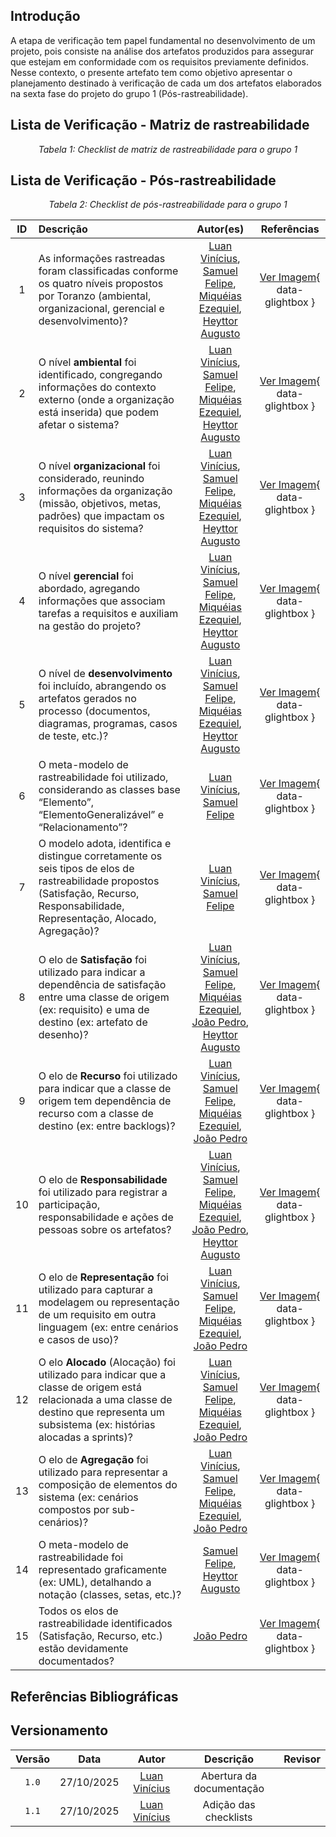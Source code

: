 ## Introdução 

A etapa de verificação tem papel fundamental no desenvolvimento de um projeto, pois consiste na análise dos artefatos produzidos para assegurar que estejam em conformidade com os requisitos previamente definidos. Nesse contexto, o presente artefato tem como objetivo apresentar o planejamento destinado à verificação de cada um dos artefatos elaborados na sexta fase do projeto do grupo 1 (Pós-rastreabilidade).

## Lista de Verificação - Matriz de rastreabilidade 

*<p style="text-align: center;">Tabela 1: Checklist de matriz de rastreabilidade para o grupo 1</p>*

## Lista de Verificação - Pós-rastreabilidade

*<p style="text-align: center;">Tabela 2: Checklist de pós-rastreabilidade para o grupo 1</p>*

| ID | Descrição | Autor(es) | Referências |
| :---: | :--- | :---: | :---: |
| 1 | As informações rastreadas foram classificadas conforme os quatro níveis propostos por Toranzo (ambiental, organizacional, gerencial e desenvolvimento)? | [Luan Vinícius](https://github.com/luannvi), [Samuel Felipe](https://github.com/TerminaKng05), [Miquéias Ezequiel](https://github.com/Kael-web7), [Heyttor Augusto](https://github.com/H3ytt0r62) | [Ver Imagem](../../../images/inspecao-etapa4/id01-elo.png){ data-glightbox } |
| 2 | O nível **ambiental** foi identificado, congregando informações do contexto externo (onde a organização está inserida) que podem afetar o sistema? | [Luan Vinícius](https://github.com/luannvi), [Samuel Felipe](https://github.com/TerminaKng05), [Miquéias Ezequiel](https://github.com/Kael-web7), [Heyttor Augusto](https://github.com/H3ytt0r62) | [Ver Imagem](../../../images/inspecao-etapa4/id02-elo.png){ data-glightbox } |
| 3 | O nível **organizacional** foi considerado, reunindo informações da organização (missão, objetivos, metas, padrões) que impactam os requisitos do sistema? | [Luan Vinícius](https://github.com/luannvi), [Samuel Felipe](https://github.com/TerminaKng05), [Miquéias Ezequiel](https://github.com/Kael-web7), [Heyttor Augusto](https://github.com/H3ytt0r62) | [Ver Imagem](../../../images/inspecao-etapa4/id03-elo.png){ data-glightbox } |
| 4 | O nível **gerencial** foi abordado, agregando informações que associam tarefas a requisitos e auxiliam na gestão do projeto? | [Luan Vinícius](https://github.com/luannvi), [Samuel Felipe](https://github.com/TerminaKng05), [Miquéias Ezequiel](https://github.com/Kael-web7), [Heyttor Augusto](https://github.com/H3ytt0r62) | [Ver Imagem](../../../images/inspecao-etapa4/id04-elo.png){ data-glightbox } |
| 5 | O nível de **desenvolvimento** foi incluído, abrangendo os artefatos gerados no processo (documentos, diagramas, programas, casos de teste, etc.)? | [Luan Vinícius](https://github.com/luannvi), [Samuel Felipe](https://github.com/TerminaKng05), [Miquéias Ezequiel](https://github.com/Kael-web7), [Heyttor Augusto](https://github.com/H3ytt0r62) | [Ver Imagem](../../../images/inspecao-etapa4/id05-elo.png){ data-glightbox } |
| 6 | O meta-modelo de rastreabilidade foi utilizado, considerando as classes base “Elemento”, “ElementoGeneralizável” e “Relacionamento”? | [Luan Vinícius](https://github.com/luannvi), [Samuel Felipe](https://github.com/TerminaKng05) | [Ver Imagem](../../../images/inspecao-etapa4/id06-elo.png){ data-glightbox } |
| 7 | O modelo adota, identifica e distingue corretamente os seis tipos de elos de rastreabilidade propostos (Satisfação, Recurso, Responsabilidade, Representação, Alocado, Agregação)? | [Luan Vinícius](https://github.com/luannvi), [Samuel Felipe](https://github.com/TerminaKng05) | [Ver Imagem](../../../images/inspecao-etapa4/id07-elo.png){ data-glightbox } |
| 8 | O elo de **Satisfação** foi utilizado para indicar a dependência de satisfação entre uma classe de origem (ex: requisito) e uma de destino (ex: artefato de desenho)? | [Luan Vinícius](https://github.com/luannvi), [Samuel Felipe](https://github.com/TerminaKng05), [Miquéias Ezequiel](https://github.com/Kael-web7), [João Pedro](https://github.com/Jadequilin), [Heyttor Augusto](https://github.com/H3ytt0r62) | [Ver Imagem](../../../images/inspecao-etapa4/id08-elo.png){ data-glightbox } |
| 9 | O elo de **Recurso** foi utilizado para indicar que a classe de origem tem dependência de recurso com a classe de destino (ex: entre backlogs)? | [Luan Vinícius](https://github.com/luannvi), [Samuel Felipe](https://github.com/TerminaKng05), [Miquéias Ezequiel](https://github.com/Kael-web7), [João Pedro](https://github.com/Jadequilin) | [Ver Imagem](../../../images/inspecao-etapa4/id09-elo.png){ data-glightbox } |
| 10 | O elo de **Responsabilidade** foi utilizado para registrar a participação, responsabilidade e ações de pessoas sobre os artefatos? | [Luan Vinícius](https://github.com/luannvi), [Samuel Felipe](https://github.com/TerminaKng05), [Miquéias Ezequiel](https://github.com/Kael-web7), [João Pedro](https://github.com/Jadequilin), [Heyttor Augusto](https://github.com/H3ytt0r62) | [Ver Imagem](../../../images/inspecao-etapa4/id10-elo.png){ data-glightbox } |
| 11 | O elo de **Representação** foi utilizado para capturar a modelagem ou representação de um requisito em outra linguagem (ex: entre cenários e casos de uso)? | [Luan Vinícius](https://github.com/luannvi), [Samuel Felipe](https://github.com/TerminaKng05), [Miquéias Ezequiel](https://github.com/Kael-web7), [João Pedro](https://github.com/Jadequilin) | [Ver Imagem](../../../images/inspecao-etapa4/id11-elo.png){ data-glightbox } |
| 12 | O elo **Alocado** (Alocação) foi utilizado para indicar que a classe de origem está relacionada a uma classe de destino que representa um subsistema (ex: histórias alocadas a sprints)? | [Luan Vinícius](https://github.com/luannvi), [Samuel Felipe](https://github.com/TerminaKng05), [Miquéias Ezequiel](https://github.com/Kael-web7), [João Pedro](https://github.com/Jadequilin) | [Ver Imagem](../../../images/inspecao-etapa4/id12-elo.png){ data-glightbox } |
| 13 | O elo de **Agregação** foi utilizado para representar a composição de elementos do sistema (ex: cenários compostos por sub-cenários)? | [Luan Vinícius](https://github.com/luannvi), [Samuel Felipe](https://github.com/TerminaKng05), [Miquéias Ezequiel](https://github.com/Kael-web7), [João Pedro](https://github.com/Jadequilin) | [Ver Imagem](../../../images/inspecao-etapa4/id13-elo.png){ data-glightbox } |
| 14 | O meta-modelo de rastreabilidade foi representado graficamente (ex: UML), detalhando a notação (classes, setas, etc.)? | [Samuel Felipe](https://github.com/TerminaKng05), [Heyttor Augusto](https://github.com/H3ytt0r62) | [Ver Imagem](../../../images/inspecao-etapa4/id14-elo.png){ data-glightbox } |
| 15 | Todos os elos de rastreabilidade identificados (Satisfação, Recurso, etc.) estão devidamente documentados? | [João Pedro](https://github.com/Jadequilin) | [Ver Imagem](../../../images/inspecao-etapa4/id15-elo.png){ data-glightbox } |

## Referências Bibliográficas 

## Versionamento

| Versão | Data       | Autor               | Descrição                       | Revisor |
|:--------:|:------------:|:---------------:|:-------------------------------:|:---------:|
| ``1.0``    | 27/10/2025 | [Luan Vinícius](https://github.com/luannvi)  | Abertura da documentação | |
| ``1.1``    | 27/10/2025 | [Luan Vinícius](https://github.com/luannvi)  | Adição das checklists | |